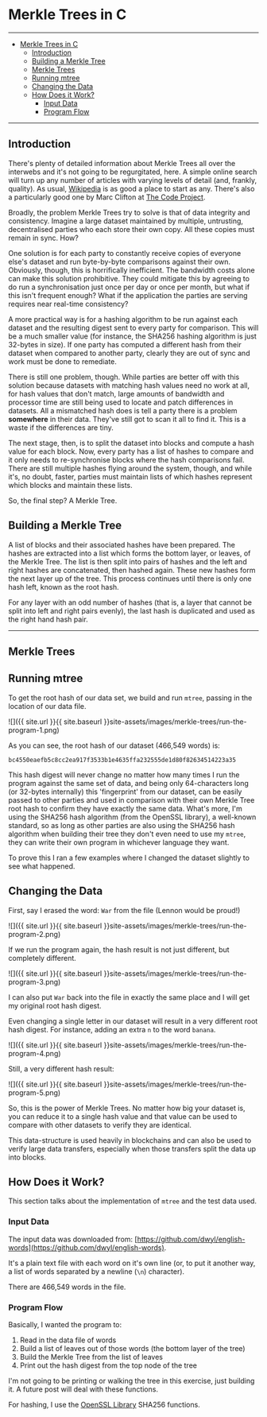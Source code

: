 # Merkle Trees in C

---

- [Merkle Trees in C](#merkle-trees-in-c)
  - [Introduction](#introduction)
  - [Building a Merkle Tree](#building-a-merkle-tree)
  - [Merkle Trees](#merkle-trees)
  - [Running mtree](#running-mtree)
  - [Changing the Data](#changing-the-data)
  - [How Does it Work?](#how-does-it-work)
    - [Input Data](#input-data)
    - [Program Flow](#program-flow)

---
## Introduction

There's plenty of detailed information about Merkle Trees all over the interwebs and it's not going to be regurgitated, here. A simple online search will turn up any number of articles with varying levels of detail (and, frankly, quality). As usual, [Wikipedia](https://en.wikipedia.org/wiki/Merkle_tree) is as good a place to start as any. There's also a particularly good one by Marc Clifton at [The Code Project](https://www.codeproject.com/Articles/1176140/Understanding-Merkle-Trees-Why-use-them-who-uses-t).

Broadly, the problem Merkle Trees try to solve is that of data integrity and consistency. Imagine a large dataset maintained by multiple, untrusting, decentralised parties who each store their own copy. All these copies must remain in sync. How?

One solution is for each party to constantly receive copies of everyone else's dataset and run byte-by-byte comparisons against their own. Obviously, though, this is horrifically inefficient. The bandwidth costs alone can make this solution prohibitive. They could mitigate this by agreeing to do run a synchronisation just once per day or once per month, but what if this isn't frequent enough? What if the application the parties are serving requires near real-time consistency?

A more practical way is for a hashing algorithm to be run against each dataset and the resulting digest sent to every party for comparison. This will be a much smaller value (for instance, the SHA256 hashing algorithm is just 32-bytes in size). If one party has computed a different hash from their dataset when compared to another party, clearly they are out of sync and work must be done to remediate.

There is still one problem, though. While parties are better off with this solution because datasets with matching hash values need no work at all, for hash values that don't match, large amounts of bandwidth and processor time are still being used to locate and patch differences in datasets. All a mismatched hash does is tell a party there is a problem **somewhere** in their data. They've still got to scan it all to find it. This is a waste if the differences are tiny.

The next stage, then, is to split the dataset into blocks and compute a hash value for each block. Now, every party has a list of hashes to compare and it only needs to re-synchronise blocks where the hash comparisons fail. There are still multiple hashes flying around the system, though, and while it's, no doubt, faster, parties must maintain lists of which hashes represent which blocks and maintain these lists.

So, the final step? A Merkle Tree.

## Building a Merkle Tree

A list of blocks and their associated hashes have been prepared. The hashes are extracted into a list which forms the bottom layer, or leaves, of the Merkle Tree. The list is then split into pairs of hashes and the left and right hashes are concatenated, then hashed again. These new hashes form the next layer up of the tree. This process continues until there is only one hash left, known as the root hash.

For any layer with an odd number of hashes (that is, a layer that cannot be split into left and right pairs evenly), the last hash is duplicated and used as the right hand hash pair.

---

## Merkle Trees


## Running mtree

To get the root hash of our data set, we build and run `mtree`, passing in the location of our data file.

![]({{ site.url }}{{ site.baseurl }}site-assets/images/merkle-trees/run-the-program-1.png)

As you can see, the root hash of our dataset (466,549 words) is:
```
bc4550eaefb5c8cc2ea917f3533b1e4635ffa232555de1d80f82634514223a35
```
This hash digest will never change no matter how many times I run the program against the same set of data, and being only 64-characters long (or 32-bytes internally) this 'fingerprint' from our dataset, can be easily passed to other parties and used in comparison with their own Merkle Tree root hash to confirm they have exactly the same data. What's more, I'm using the SHA256 hash algorithm (from the OpenSSL library), a well-known standard, so as long as other parties are also using the SHA256 hash algorithm when building their tree they don't even need to use my `mtree`, they can write their own program in whichever language they want.

To prove this I ran a few examples where I changed the dataset slightly to see what happened.

## Changing the Data

First, say I erased the word: `War` from the file (Lennon would be proud!)

![]({{ site.url }}{{ site.baseurl }}site-assets/images/merkle-trees/run-the-program-2.png)

If we run the program again, the hash result is not just different, but completely different.

![]({{ site.url }}{{ site.baseurl }}site-assets/images/merkle-trees/run-the-program-3.png)

I can also put `War` back into the file in exactly the same place and I will get my original root hash digest.

Even changing a single letter in our dataset will result in a very different root hash digest. For instance, adding an extra `n` to the word `banana`.

![]({{ site.url }}{{ site.baseurl }}site-assets/images/merkle-trees/run-the-program-4.png)

Still, a very different hash result:

![]({{ site.url }}{{ site.baseurl }}site-assets/images/merkle-trees/run-the-program-5.png)

So, this is the power of Merkle Trees. No matter how big your dataset is, you can reduce it to a single hash value and that value can be used to compare with other datasets to verify they are identical.

This data-structure is used heavily in blockchains and can also be used to verify large data transfers, especially when those transfers split the data up into blocks.

## How Does it Work?

This section talks about the implementation of `mtree` and the test data used.

### Input Data

The input data was downloaded from: [https://github.com/dwyl/english-words](https://github.com/dwyl/english-words).

It's a plain text file with each word on it's own line (or, to put it another way, a list of words separated by a newline (`\n`) character).

There are 466,549 words in the file.

### Program Flow

Basically, I wanted the program to:

1. Read in the data file of words
1. Build a list of leaves out of those words (the bottom layer of the tree)
1. Build the Merkle Tree from the list of leaves
1. Print out the hash digest from the top node of the tree

I'm not going to be printing or walking the tree in this exercise, just building it. A future post will deal with these functions.
 
For hashing, I use the [OpenSSL Library](https://www.openssl.org/source/) SHA256 functions.